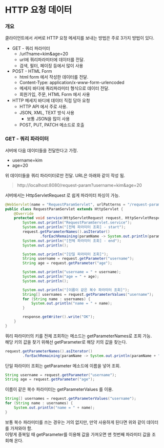 # HTTP 요청 데이터

### 개요
클라이언트에서 서버로 HTTP 요청 메세지를 보내는 방법은 주로 3가지 방법이 있다.

* GET - 쿼리 파라미터
  * /url?name=kim&age=20
  * url에 쿼리파라미터에 데이터를 전달.
  * 검색, 필터, 페이징 등에서 많이 사용
* POST - HTML Form
  * html form 에서 작성한 데이터를 전달.
  * Content-Type: application/x-www-form-urlencoded
  * 메세지 바디에 쿼리파라미터 형식으로 데이터 전달.
  * 회원가입, 주문, HTML Form 에서 사용
* HTTP 메세지 바디에 데이터 직접 담아 요청
  * HTTP API 에서 주로 사용. 
  * JSON, XML, TEXT 방식 사용
    * 보통 JSON을 많이 사용
  * POST, PUT, PATCH 메소드로 호출

### GET - 쿼리 파라미터

서버에 다음 데이터들을 전달한다고 가정.
* username=kim
* age=20

위 데이터들을 쿼리 파라미터로만 전달. URL은 아래와 같이 작성 됨.
> http://localhost:8080/request-param?username=kim&age=20

서버에서는 HttpServletRequest 로 쉽게 파라미터 파싱이 가능.

```java
@WebServlet(name = "RequestParamServlet", urlPatterns = "/request-param")
public class RequestParamServlet extends HttpServlet {
    @Override
    protected void service(HttpServletRequest request, HttpServletResponse response) throws ServletException, IOException {
        System.out.println("RequestParamServlet.service");
        System.out.println("[전체 파라미터 조회] - start");
        request.getParameterNames().asIterator()
                .forEachRemaining(paramName -> System.out.println(paramName + "="+ request.getParameter(paramName)));
        System.out.println("[전체 파라미터 조회] - end");
        System.out.println();

        System.out.println("[단일 파라미터 조회]");
        String username = request.getParameter("username");
        String age = request.getParameter("age");

        System.out.println("username = " + username);
        System.out.println("age = " + age);
        System.out.println();

        System.out.println("[이름이 같은 복수 파라미터 조회]");
        String[] usernames = request.getParameterValues("username");
        for (String name : usernames) {
            System.out.println("name = " + name);
        }

        response.getWriter().write("OK");
    }
}
```

쿼리 파라미터의 키를 전체 조회하는 메소드는 getParameterNames로 조회 가능. \
해당 키의 값을 찾기 위해선 getParameter로 해당 키의 값을 찾는다.
```java
request.getParameterNames().asIterator()
        .forEachRemaining(paramName -> System.out.println(paramName + "="+ request.getParameter(paramName)));
```

단일 파라미터 조회는 getParameter 메소드에 이름을 넣어 조회.
```java
String username = request.getParameter("username");
String age = request.getParameter("age");
```

이름이 같은 복수 파라미터는 getParameterValues 를 이용.
```java
String[] usernames = request.getParameterValues("username");
for (String name : usernames) {
    System.out.println("name = " + name);
}
```

보통 복수 파라미터를 쓰는 경우는 거의 없지만, 만약 사용하게 된다면 위와 같이 데이터를 가져와야 함.\
이렇게 중복일 때 getParameter를 이용해 값을 가져오면 맨 첫번째 파라미터 값을 조회해 온다.